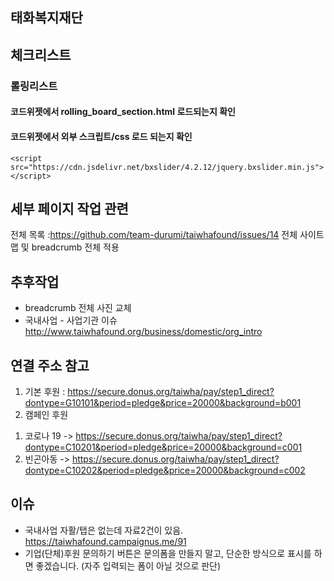 ## 태화복지재단 

## 체크리스트
### 롤링리스트
#### 코드위젯에서 rolling_board_section.html 로드되는지 확인
#### 코드위젯에서 외부 스크립트/css 로드 되는지 확인
```
<script src="https://cdn.jsdelivr.net/bxslider/4.2.12/jquery.bxslider.min.js"></script>
```

## 세부 페이지 작업 관련

전체 목록 :https://github.com/team-durumi/taiwhafound/issues/14
전체 사이트맵 및 breadcrumb 전체 적용



## 추후작업

- breadcrumb 전체 사진 교체
- 국내사업 - 사업기관 이슈 http://www.taiwhafound.org/business/domestic/org_intro


## 연결 주소 참고

1. 기본 후원 : https://secure.donus.org/taiwha/pay/step1_direct?dontype=G10101&period=pledge&price=20000&background=b001
2. 캠페인 후원
 1) 코로나 19
  -> https://secure.donus.org/taiwha/pay/step1_direct?dontype=C10201&period=pledge&price=20000&background=c001
 2) 빈곤아동
 -> https://secure.donus.org/taiwha/pay/step1_direct?dontype=C10202&period=pledge&price=20000&background=c002

## 이슈

- 국내사업 자활/탭은 없는데 자료2건이 있음. https://taiwhafound.campaignus.me/91
- 기업(단체)후원 문의하기 버튼은 문의폼을 만들지 말고, 단순한 방식으로 표시를 하면 좋겠습니다. (자주 입력되는 폼이 아닐 것으로 판단)
